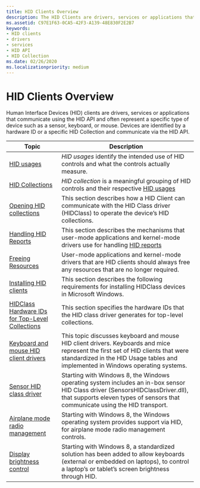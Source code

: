 ```yaml
---
title: HID Clients Overview
description: The HID Clients are drivers, services or applications that communicate using the HID API and often represent a specific type of device (for example a sensor, a keyboard, or a mouse).
ms.assetid: C97E1F63-0CA5-42F3-A139-48E830F2E2B7
keywords:
- HID clients
- drivers
- services
- HID API
- HID Collection
ms.date: 02/26/2020
ms.localizationpriority: medium
---
```


# HID Clients Overview

Human Interface Devices (HID) clients are drivers, services or applications that communicate using the HID API and often represent a specific type of device such as a sensor, keyboard, or mouse. Devices are identified by a hardware ID or a specific HID Collection and communicate via the HID API.

| Topic | Description |
| --- | --- |
| [HID usages](https://docs.microsoft.com/windows-hardware/drivers/hid/hid-usages) | _HID usages_ identify the intended use of HID controls and what the controls actually measure. |
| [HID Collections](https://docs.microsoft.com/windows-hardware/drivers/hid/hid-collections) | _HID collection_ is a meaningful grouping of HID controls and their respective [HID usages](https://docs.microsoft.com/windows-hardware/drivers/hid/hid-usages) |
| [Opening HID collections](https://docs.microsoft.com/windows-hardware/drivers/hid/opening-hid-collections) | This section describes how a HID Client can communicate with the HID Class driver (HIDClass) to operate the device’s HID collections. |
| [Handling HID Reports](https://docs.microsoft.com/windows-hardware/drivers/hid/handling-hid-reports) | This section describes the mechanisms that user-mode applications and kernel-mode drivers use for handling [HID reports](https://docs.microsoft.com/windows-hardware/drivers/hid/introduction-to-hid-concepts) |
| [Freeing Resources](https://docs.microsoft.com/windows-hardware/drivers/hid/freeing-resources) | User-mode applications and kernel-mode drivers that are HID clients should always free any resources that are no longer required. |
| [Installing HID clients](https://docs.microsoft.com/windows-hardware/drivers/hid/installing-hid-clients) | This section describes the following requirements for installing HIDClass devices in Microsoft Windows. |
| [HIDClass Hardware IDs for Top-Level Collections](https://docs.microsoft.com/windows-hardware/drivers/hid/hidclass-hardware-ids-for-top-level-collections) |This section specifies the hardware IDs that the HID class driver generates for top-level collections. |
| [Keyboard and mouse HID client drivers](https://docs.microsoft.com/windows-hardware/drivers/hid/keyboard-and-mouse-hid-client-drivers) | This topic discusses keyboard and mouse HID client drivers. Keyboards and mice represent the first set of HID clients that were standardized in the HID Usage tables and implemented in Windows operating systems. |
| [Sensor HID class driver](https://docs.microsoft.com/windows-hardware/drivers/hid/sensor-hid-class-driver) | Starting with Windows 8, the Windows operating system includes an in-box sensor HID Class driver (SensorsHIDClassDriver.dll), that supports eleven types of sensors that communicate using the HID transport. |
| [Airplane mode radio management](https://docs.microsoft.com/windows-hardware/drivers/hid/airplane-mode-radio-management) | Starting with Windows 8, the Windows operating system provides support via HID, for airplane mode radio management controls. |
| [Display brightness control](https://docs.microsoft.com/windows-hardware/drivers/hid/display-brightness-control) | Starting with Windows 8, a standardized solution has been added to allow keyboards (external or embedded on laptops), to control a laptop’s or tablet’s screen brightness through HID. |
